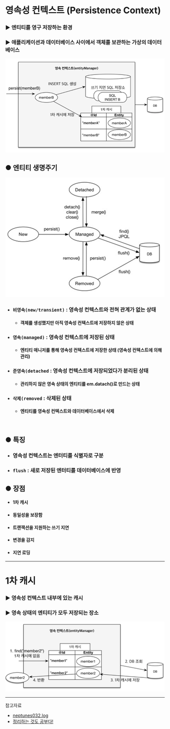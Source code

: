 # 영속성 컨텍스트 (Persistence Context)
### ▶ 엔티티를 영구 저장하는 환경
### ▶ 애플리케이션과 데이터베이스 사이에서 객체를 보관하는 가상의 데이터베이스
![](../CS_IMG/Persistence_Context_Structure.png)

## ● 엔티티 생명주기
![](../CS_IMG/Entity_LifeCycle.png)
* ### `비영속(new/transient)` : 영속성 컨텍스트와 전혀 관계가 없는 상태
  * #### 객체를 생성했지만 아직 영속성 컨텍스트에 저장하지 않은 상태
* ### `영속(managed)` : 영속성 컨텍스트에 저장된 상태
  * #### 엔티티 매니저를 통해 영속성 컨텍스트에 저장한 상태 (영속성 컨텍스트에 의해 관리)
* ### `준영속(detached` : 영속성 컨텍스트에 저장되었다가 분리된 상태
  * #### 관리하지 않은 영속 상태의 엔티티를 em.datach()로 만드는 상태
* ### `삭제(removed` : 삭제된 상태
  * #### 엔티티를 영속성 컨텍스트와 데이터베이스에서 삭제

<br/>

## ● 특징
* ### 영속성 컨텍스트는 엔터티를 식별자로 구분
* ### `flush` : 새로 저장된 엔터티를 데이터베이스에 반영

## ● 장점
* #### 1차 캐시
* #### 동일성을 보장함
* #### 트랜잭션을 지원하는 쓰기 지연
* #### 변경을 감지
* #### 지연 로딩

<hr/>

# 1차 캐시
### ▶ 영속성 컨텍스트 내부에 있는 캐시
### ▶ 영속 상태의 엔티티가 모두 저장되는 장소
![](../CS_IMG/Jpa_Primary_Cache.png)

<hr/>

참고자료
* [neptunes032.log](https://velog.io/@neptunes032/JPA-%EC%98%81%EC%86%8D%EC%84%B1-%EC%BB%A8%ED%85%8D%EC%8A%A4%ED%8A%B8%EB%9E%80)
* [정리하는 것도 공부다!](https://velog.io/@seungho1216/JPA%EC%98%81%EC%86%8D%EC%84%B1-%EC%BB%A8%ED%85%8D%EC%8A%A4%ED%8A%B81%EC%B0%A8-%EC%BA%90%EC%8B%9C)